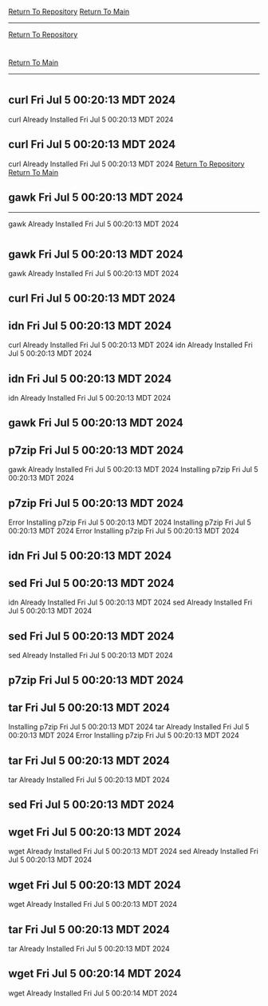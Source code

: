 [Return To Repository](https://github.com/DigitalWarrior/piholeparser/)
[Return To Main](https://github.com/DigitalWarrior/piholeparser/blob/master/RecentRunLogs/Mainlog.md)
____________________________________
[Return To Repository](https://github.com/DigitalWarrior/piholeparser/)
# 
[Return To Main](https://github.com/DigitalWarrior/piholeparser/blob/master/RecentRunLogs/Mainlog.md)
____________________________________
# 
## curl Fri Jul  5 00:20:13 MDT 2024
curl Already Installed Fri Jul  5 00:20:13 MDT 2024
## curl Fri Jul  5 00:20:13 MDT 2024
curl Already Installed Fri Jul  5 00:20:13 MDT 2024
[Return To Repository](https://github.com/DigitalWarrior/piholeparser/)
[Return To Main](https://github.com/DigitalWarrior/piholeparser/blob/master/RecentRunLogs/Mainlog.md)
## gawk Fri Jul  5 00:20:13 MDT 2024
____________________________________
gawk Already Installed Fri Jul  5 00:20:13 MDT 2024
# 
## gawk Fri Jul  5 00:20:13 MDT 2024
gawk Already Installed Fri Jul  5 00:20:13 MDT 2024
## curl Fri Jul  5 00:20:13 MDT 2024
## idn Fri Jul  5 00:20:13 MDT 2024
curl Already Installed Fri Jul  5 00:20:13 MDT 2024
idn Already Installed Fri Jul  5 00:20:13 MDT 2024
## idn Fri Jul  5 00:20:13 MDT 2024
idn Already Installed Fri Jul  5 00:20:13 MDT 2024
## gawk Fri Jul  5 00:20:13 MDT 2024
## p7zip Fri Jul  5 00:20:13 MDT 2024
gawk Already Installed Fri Jul  5 00:20:13 MDT 2024
Installing p7zip Fri Jul  5 00:20:13 MDT 2024
## p7zip Fri Jul  5 00:20:13 MDT 2024
Error Installing p7zip Fri Jul  5 00:20:13 MDT 2024
Installing p7zip Fri Jul  5 00:20:13 MDT 2024
Error Installing p7zip Fri Jul  5 00:20:13 MDT 2024
## idn Fri Jul  5 00:20:13 MDT 2024
## sed Fri Jul  5 00:20:13 MDT 2024
idn Already Installed Fri Jul  5 00:20:13 MDT 2024
sed Already Installed Fri Jul  5 00:20:13 MDT 2024
## sed Fri Jul  5 00:20:13 MDT 2024
sed Already Installed Fri Jul  5 00:20:13 MDT 2024
## p7zip Fri Jul  5 00:20:13 MDT 2024
## tar Fri Jul  5 00:20:13 MDT 2024
Installing p7zip Fri Jul  5 00:20:13 MDT 2024
tar Already Installed Fri Jul  5 00:20:13 MDT 2024
Error Installing p7zip Fri Jul  5 00:20:13 MDT 2024
## tar Fri Jul  5 00:20:13 MDT 2024
tar Already Installed Fri Jul  5 00:20:13 MDT 2024
## sed Fri Jul  5 00:20:13 MDT 2024
## wget Fri Jul  5 00:20:13 MDT 2024
wget Already Installed Fri Jul  5 00:20:13 MDT 2024
sed Already Installed Fri Jul  5 00:20:13 MDT 2024
## wget Fri Jul  5 00:20:13 MDT 2024
wget Already Installed Fri Jul  5 00:20:13 MDT 2024
## tar Fri Jul  5 00:20:13 MDT 2024
tar Already Installed Fri Jul  5 00:20:13 MDT 2024
## wget Fri Jul  5 00:20:14 MDT 2024
wget Already Installed Fri Jul  5 00:20:14 MDT 2024
